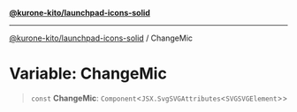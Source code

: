 [**@kurone-kito/launchpad-icons-solid**](../README.md)

***

[@kurone-kito/launchpad-icons-solid](../globals.md) / ChangeMic

# Variable: ChangeMic

> `const` **ChangeMic**: `Component`\<`JSX.SvgSVGAttributes`\<`SVGSVGElement`\>\>
